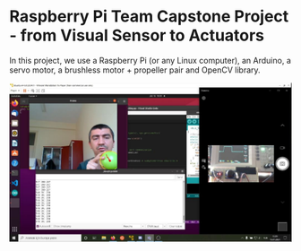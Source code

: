 # Raspberry Pi Team Capstone Project - from Visual Sensor to Actuators
In this project, we use a Raspberry Pi (or any Linux computer), an Arduino, a servo motor, a brushless motor + propeller pair and OpenCV library.

[![IMAGE ALT TEXT HERE](thumbnail.JPG)](https://www.youtube.com/watch?v=02mydqpM-Qg)</br></br>
